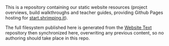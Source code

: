 This is a repository containing our static website resources (project overviews, build walkthroughs and teacher guides, providing Github Pages hosting for [start.shrimping.it](http://start.shrimping.it)). 

The full filesystem published here is generated from the [Website Text](https://github.com/ShrimpingIt/website_text) repository then synchronized here, overwriting any previous content, so no authoring should take place in this repo.
